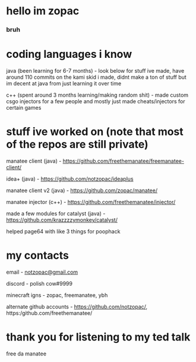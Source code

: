 # hello im zopac
### bruh

# coding languages i know

java (been learning for 6-7 months) - look below for stuff ive made, have around 110 commits on the kami skid i made, didnt make a ton of stuff but im decent at java from just learning it over time

c++ (spent around 3 months learning/making random shit) - made custom csgo injectors for a few people and mostly just made cheats/injectors for certain games

# stuff ive worked on (note that most of the repos are still private)

manatee client (java) - https://github.com/freethemanatee/freemanatee-client/

idea+ (java) - https://github.com/notzopac/ideaplus

manatee client v2 (java) - https://github.com/zopac/manatee/

manatee injector (c++) - https://github.com/freethemanatee/injector/

made a few modules for catalyst (java) - https://github.com/krazzzzymonkey/catalyst/

helped page64 with like 3 things for poophack

# my contacts

email - notzopac@gmail.com

discord - polish cow#9999

minecraft igns - zopac, freemanatee, ybh

alternate github accounts - https://github.com/notzopac/, https:/github.com/freethemanatee/

# thank you for listening to my ted talk

free da manatee

